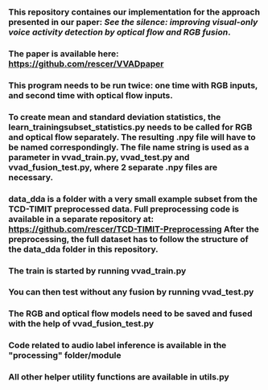 ### This repository containes our implementation for the approach presented in our paper: <em>See the silence: improving visual-only voice activity detection by optical flow and RGB fusion</em>.
### The paper is available here: https://github.com/rescer/VVADpaper
### This program needs to be run twice: one time with RGB inputs, and second time with optical flow inputs.
### To create mean and standard deviation statistics, the learn_trainingsubset_statistics.py needs to be called for RGB and optical flow separately. The resulting .npy file will have to be named correspondingly. The file name string is used as a parameter in vvad_train.py, vvad_test.py and vvad_fusion_test.py, where 2 separate .npy files are necessary.
### data_dda is a folder with a very small example subset from the TCD-TIMIT preprocessed data. Full preprocessing code is available in a separate repository at: https://github.com/rescer/TCD-TIMIT-Preprocessing After the preprocessing, the full dataset has to follow the structure of the data_dda folder in this repository.
### The train is started by running vvad_train.py 
### You can then test without any fusion by running vvad_test.py
### The RGB and optical flow models need to be saved and fused with the help of vvad_fusion\_test.py
### Code related to audio label inference is available in the "processing" folder/module
### All other helper utility functions are available in utils.py
